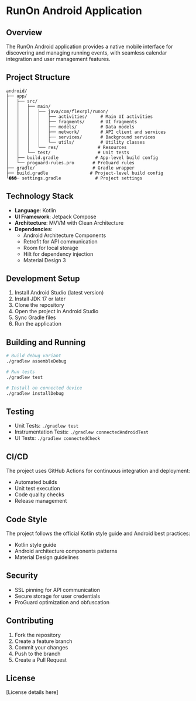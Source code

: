 # RunOn Android Application

## Overview
The RunOn Android application provides a native mobile interface for discovering and managing running events, with seamless calendar integration and user management features.

## Project Structure
```
android/
├── app/
│   ├── src/
│   │   ├── main/
│   │   │   ├── java/com/flexrpl/runon/
│   │   │   │   ├── activities/     # Main UI activities
│   │   │   │   ├── fragments/      # UI fragments
│   │   │   │   ├── models/         # Data models
│   │   │   │   ├── network/        # API client and services
│   │   │   │   ├── services/       # Background services
│   │   │   │   └── utils/          # Utility classes
│   │   │   └── res/               # Resources
│   │   └── test/                  # Unit tests
│   ├── build.gradle              # App-level build config
│   └── proguard-rules.pro       # ProGuard rules
├── gradle/                      # Gradle wrapper
├── build.gradle                # Project-level build config
└���─ settings.gradle             # Project settings
```

## Technology Stack
- **Language**: Kotlin
- **UI Framework**: Jetpack Compose
- **Architecture**: MVVM with Clean Architecture
- **Dependencies**:
  - Android Architecture Components
  - Retrofit for API communication
  - Room for local storage
  - Hilt for dependency injection
  - Material Design 3

## Development Setup
1. Install Android Studio (latest version)
2. Install JDK 17 or later
3. Clone the repository
4. Open the project in Android Studio
5. Sync Gradle files
6. Run the application

## Building and Running
```bash
# Build debug variant
./gradlew assembleDebug

# Run tests
./gradlew test

# Install on connected device
./gradlew installDebug
```

## Testing
- Unit Tests: `./gradlew test`
- Instrumentation Tests: `./gradlew connectedAndroidTest`
- UI Tests: `./gradlew connectedCheck`

## CI/CD
The project uses GitHub Actions for continuous integration and deployment:
- Automated builds
- Unit test execution
- Code quality checks
- Release management

## Code Style
The project follows the official Kotlin style guide and Android best practices:
- Kotlin style guide
- Android architecture components patterns
- Material Design guidelines

## Security
- SSL pinning for API communication
- Secure storage for user credentials
- ProGuard optimization and obfuscation

## Contributing
1. Fork the repository
2. Create a feature branch
3. Commit your changes
4. Push to the branch
5. Create a Pull Request

## License
[License details here] 